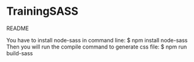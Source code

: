 # TrainingSASS

README

You have to install node-sass in command line:
$ npm install node-sass
Then you will run the compile command to generate css file:
$ npm run build-sass
